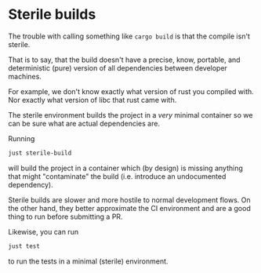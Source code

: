 # Sterile builds

The trouble with calling something like `cargo build` is that the compile isn't sterile.

That is to say, that the build doesn't have a precise, know, portable, and deterministic (pure) version of all dependencies between developer machines.

For example, we don't know exactly what version of rust you compiled with.
Nor exactly what version of libc that rust came with.

The sterile environment builds the project in a _very_ minimal container so we can be sure what are actual dependencies are.

Running

```bash
just sterile-build
```

will build the project in a container which (by design) is missing anything that might "contaminate" the build (i.e. introduce an undocumented dependency).

Sterile builds are slower and more hostile to normal development flows.
On the other hand, they better approximate the CI environment and are a good thing to run before submitting a PR.

Likewise, you can run

```bash
just test
```

to run the tests in a minimal (sterile) environment.
